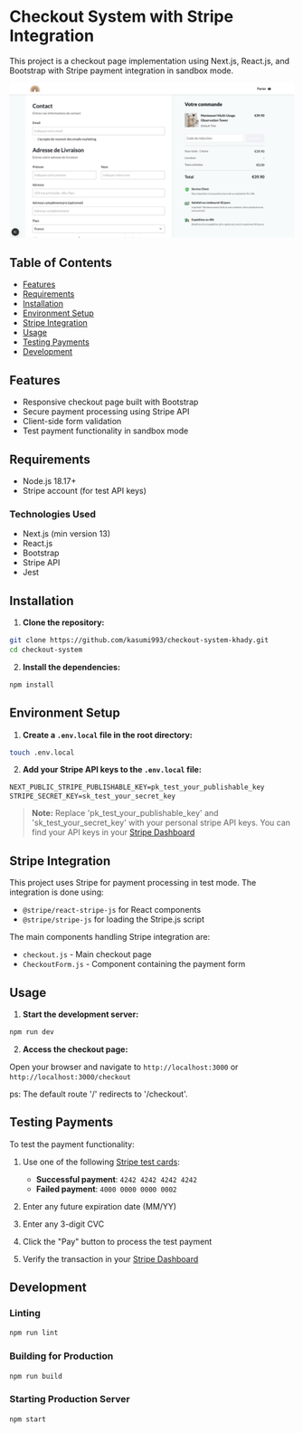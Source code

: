 # Checkout System with Stripe Integration

This project is a checkout page implementation using Next.js, React.js, and Bootstrap with Stripe payment integration in sandbox mode.

![Checkout Page Screenshot](public/interface/interface.png)

## Table of Contents

- [Features](#features)
- [Requirements](#requirements)
- [Installation](#installation)
- [Environment Setup](#environment-setup)
- [Stripe Integration](#stripe-integration)
- [Usage](#usage)
- [Testing Payments](#testing-payments)
- [Development](#development)

## Features

- Responsive checkout page built with Bootstrap
- Secure payment processing using Stripe API
- Client-side form validation
- Test payment functionality in sandbox mode

## Requirements

- Node.js 18.17+
- Stripe account (for test API keys)

### Technologies Used
- Next.js (min version 13)
- React.js
- Bootstrap
- Stripe API
- Jest

## Installation

1. **Clone the repository:**

```sh
git clone https://github.com/kasumi993/checkout-system-khady.git
cd checkout-system
```

2. **Install the dependencies:**

```sh
npm install
```

## Environment Setup

1. **Create a `.env.local` file in the root directory:**

```sh
touch .env.local
```

2. **Add your Stripe API keys to the `.env.local` file:**

```
NEXT_PUBLIC_STRIPE_PUBLISHABLE_KEY=pk_test_your_publishable_key
STRIPE_SECRET_KEY=sk_test_your_secret_key
```

> **Note:** Replace 'pk_test_your_publishable_key' and 'sk_test_your_secret_key' with your personal stripe API keys. You can find your API keys in your [Stripe Dashboard](https://dashboard.stripe.com/test/apikeys)

## Stripe Integration

This project uses Stripe for payment processing in test mode. The integration is done using:

- `@stripe/react-stripe-js` for React components
- `@stripe/stripe-js` for loading the Stripe.js script

The main components handling Stripe integration are:
- `checkout.js` - Main checkout page 
- `CheckoutForm.js` - Component containing the payment form


## Usage

1. **Start the development server:**

```sh
npm run dev
```

2. **Access the checkout page:**

Open your browser and navigate to `http://localhost:3000` or `http://localhost:3000/checkout`

ps: The default route '/' redirects to '/checkout'.

## Testing Payments

To test the payment functionality:

1. Use one of the following [Stripe test cards](https://stripe.com/docs/testing#cards):
   - **Successful payment**: `4242 4242 4242 4242`
   - **Failed payment**: `4000 0000 0000 0002`

2. Enter any future expiration date (MM/YY)

3. Enter any 3-digit CVC

4. Click the "Pay" button to process the test payment

5. Verify the transaction in your [Stripe Dashboard](https://dashboard.stripe.com/test/payments)

## Development

### Linting

```sh
npm run lint
```

### Building for Production

```sh
npm run build
```

### Starting Production Server

```sh
npm start
```